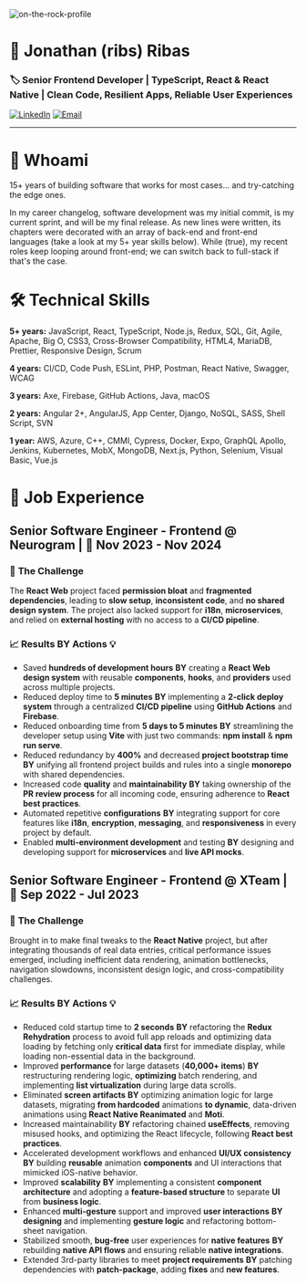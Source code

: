 ![on-the-rock-profile](https://github.com/user-attachments/assets/deb3fdf3-9e05-4022-a63e-1e8df0c20341)
# 👋 Jonathan (ribs) Ribas

### 🏷️ Senior Frontend Developer | TypeScript, React & React Native | Clean Code, Resilient Apps, Reliable User Experiences

[![LinkedIn](https://img.shields.io/badge/LinkedIn-0077B5?style=for-the-badge&logo=linkedin&logoColor=white)](https://www.linkedin.com/in/ribas89/)
[![Email](https://img.shields.io/badge/Email-D14836?style=for-the-badge&logo=gmail&logoColor=white)](mailto:ribas89@proton.me) 

---

# 👤 **Whoami**
15+ years of building software that works for most cases... and try-catching the edge ones.

In my career changelog, software development was my initial commit, is my current sprint, and will be my final release. As new lines were written, its chapters were decorated with an array of back-end and front-end languages (take a look at my 5+ year skills below). While (true), my recent roles keep looping around front-end; we can switch back to full-stack if that's the case.

# 🛠️ **Technical Skills**

**5+ years:** JavaScript, React, TypeScript, Node.js, Redux, SQL, Git, Agile, Apache, Big O, CSS3, Cross-Browser Compatibility, HTML4, MariaDB, Prettier, Responsive Design, Scrum

**4 years:** CI/CD, Code Push, ESLint, PHP, Postman, React Native, Swagger, WCAG

**3 years:** Axe, Firebase, GitHub Actions, Java, macOS

**2 years:** Angular 2+, AngularJS, App Center, Django, NoSQL, SASS, Shell Script, SVN

**1 year:** AWS, Azure, C++, CMMI, Cypress, Docker, Expo, GraphQL Apollo, Jenkins, Kubernetes, MobX, MongoDB, Next.js, Python, Selenium, Visual Basic, Vue.js

# 💼 **Job Experience**

## **Senior Software Engineer - Frontend** @ **Neurogram** | 📅 **Nov 2023 - Nov 2024**

### 🤔 **The Challenge**
The **React Web** project faced **permission bloat** and **fragmented dependencies**, leading to **slow setup**, **inconsistent code**, and **no shared design system**. The project also lacked support for **i18n**, **microservices**, and relied on **external hosting** with no access to a **CI/CD pipeline**.

### 📈 **Results BY Actions** 💡
- Saved **hundreds of development hours** **BY** creating a **React Web design system** with reusable **components**, **hooks**, and **providers** used across multiple projects.  
- Reduced deploy time to **5 minutes** **BY** implementing a **2-click deploy system** through a centralized **CI/CD pipeline** using **GitHub Actions** and **Firebase**.  
- Reduced onboarding time from **5 days to 5 minutes** **BY** streamlining the developer setup using **Vite** with just two commands: **npm install** & **npm run serve**.  
- Reduced redundancy by **400%** and decreased **project bootstrap time** **BY** unifying all frontend project builds and rules into a single **monorepo** with shared dependencies.  
- Increased code **quality** and **maintainability** **BY** taking ownership of the **PR review process** for all incoming code, ensuring adherence to **React best practices**.  
- Automated repetitive **configurations** **BY** integrating support for core features like **i18n**, **encryption**, **messaging**, and **responsiveness** in every project by default.  
- Enabled **multi-environment development** and testing **BY** designing and developing support for **microservices** and **live API mocks**.  

## **Senior Software Engineer - Frontend** @ **XTeam** | 📅 **Sep 2022 - Jul 2023**

### 🤔 **The Challenge**
Brought in to make final tweaks to the **React Native** project, but after integrating thousands of real data entries, critical performance issues emerged, including inefficient data rendering, animation bottlenecks, navigation slowdowns, inconsistent design logic, and cross-compatibility challenges.

### 📈 **Results BY Actions** 💡
- Reduced cold startup time to **2 seconds** **BY** refactoring the **Redux Rehydration** process to avoid full app reloads and optimizing data loading by fetching only **critical data** first for immediate display, while loading non-essential data in the background.
- Improved **performance** for large datasets (**40,000+ items**) **BY** restructuring rendering logic, **optimizing** batch rendering, and implementing **list virtualization** during large data scrolls.
- Eliminated **screen artifacts** **BY** optimizing animation logic for large datasets, migrating **from hardcoded** animations **to dynamic**, data-driven animations using **React Native Reanimated** and **Moti**.
- Increased maintainability **BY** refactoring chained **useEffects**, removing misused hooks, and optimizing the React lifecycle, following **React best practices**.
- Accelerated development workflows and enhanced **UI/UX consistency** **BY** building **reusable** animation **components** and UI interactions that mimicked iOS-native behavior.
- Improved **scalability** **BY** implementing a consistent **component architecture** and adopting a **feature-based structure** to separate **UI** from **business logic**.
- Enhanced **multi-gesture** support and improved **user interactions** **BY** **designing** and implementing **gesture logic** and refactoring bottom-sheet navigation.
- Stabilized smooth, **bug-free** user experiences for **native features** **BY** rebuilding **native API flows** and ensuring reliable **native integrations**.
- Extended 3rd-party libraries to meet **project requirements** **BY** patching dependencies with **patch-package**, adding **fixes** and **new features**.
